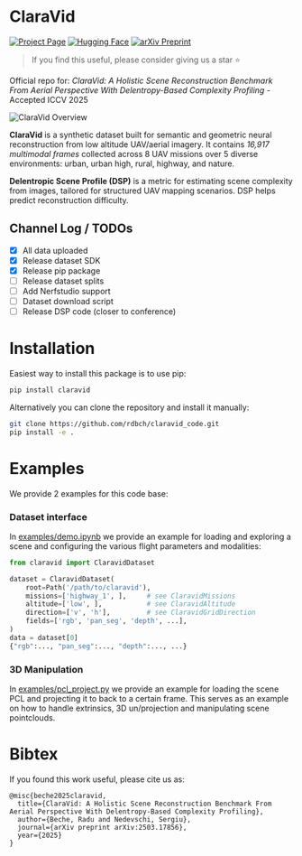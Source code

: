 # ClaraVid

[![Project Page](https://img.shields.io/badge/Project%20Page-ClaraVid-blue?style=flat&logo=github)](https://rdbch.github.io/claravid/) 
[![Hugging Face](https://img.shields.io/badge/HuggingFace-ClaraVid-FFD21F?style=flat&logo=huggingface)](https://huggingface.co/datasets/radubeche/claravid)
[![arXiv Preprint](https://img.shields.io/badge/arXiv-2503.17856-b31b1b?style=flat&logo=arXiv&logoColor=white)](https://arxiv.org/abs/2503.17856)
> If you find this useful, please consider giving us a star ⭐

Official repo for: *ClaraVid: A Holistic Scene Reconstruction Benchmark From Aerial Perspective With Delentropy-Based Complexity Profiling* - Accepted ICCV 2025



![ClaraVid Overview](https://rdbch.github.io/claravid/images/overview.jpg)

**ClaraVid** is a synthetic dataset built for semantic and geometric neural reconstruction from low altitude UAV/aerial imagery. 
It contains *16,917 multimodal frames* collected across 8 UAV missions over 5 diverse environments: urban, urban high, rural, highway, and nature.

**Delentropic Scene Profile (DSP)** is a metric for estimating scene complexity from images, 
tailored for structured UAV mapping scenarios. DSP helps predict reconstruction difficulty.

## Channel Log / TODOs
- [x] All data uploaded
- [x] Release dataset SDK
- [x] Release pip package
- [ ] Release dataset splits
- [ ] Add Nerfstudio support
- [ ] Dataset download script
- [ ] Release DSP code (closer to conference)

# Installation
Easiest way to install this package is to use pip:
```bash
pip install claravid 
```

Alternatively you can clone the repository and install it manually:
```bash
git clone https://github.com/rdbch/claravid_code.git
pip install -e . 

```

# Examples
We provide 2 examples for this code base:
### Dataset interface
In [examples/demo.ipynb](examples/demo.ipynb) we provide an example for loading and exploring a scene and configuring the various flight parameters and modalities: 
```python
from claravid import ClaravidDataset

dataset = ClaravidDataset(
    root=Path('/path/to/claravid'),
    missions=['highway_1', ],     # see ClaravidMissions
    altitude=['low', ],           # see ClaravidAltitude
    direction=['v', 'h'],         # see ClaravidGridDirection
    fields=['rgb', 'pan_seg', 'depth', ...],
)
data = dataset[0]
{"rgb":..., "pan_seg":..., "depth":..., ...}
```
### 3D Manipulation
In [examples/pcl_project.py](examples/pcl_project.py) we provide an example for loading the scene PCL and projecting it to back to a certain frame. 
This serves as an example on how to handle extrinsics, 3D un/projection and manipulating scene pointclouds.

# Bibtex
If you found this work useful, please cite us as:

```
@misc{beche2025claravid,
  title={ClaraVid: A Holistic Scene Reconstruction Benchmark From Aerial Perspective With Delentropy-Based Complexity Profiling},
  author={Beche, Radu and Nedevschi, Sergiu},
  journal={arXiv preprint arXiv:2503.17856},
  year={2025}
}
```
